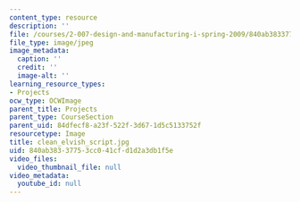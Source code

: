 ```yaml
---
content_type: resource
description: ''
file: /courses/2-007-design-and-manufacturing-i-spring-2009/840ab38337753cc041cfd1d2a3db1f5e_clean_elvish_script.jpg
file_type: image/jpeg
image_metadata:
  caption: ''
  credit: ''
  image-alt: ''
learning_resource_types:
- Projects
ocw_type: OCWImage
parent_title: Projects
parent_type: CourseSection
parent_uid: 84dfecf8-a23f-522f-3d67-1d5c5133752f
resourcetype: Image
title: clean_elvish_script.jpg
uid: 840ab383-3775-3cc0-41cf-d1d2a3db1f5e
video_files:
  video_thumbnail_file: null
video_metadata:
  youtube_id: null
---
```

